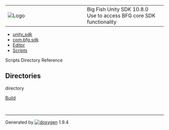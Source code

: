 <table>
<colgroup>
<col style="width: 50%" />
<col style="width: 50%" />
</colgroup>
<tbody>
<tr class="odd">
<td><img src="Icon-100.png" alt="Logo" /></td>
<td><div id="projectname">
Big Fish Unity SDK<span id="projectnumber"> 10.8.0</span>
</div>
<div id="projectbrief">
Use to access BFG core SDK functionality
</div></td>
</tr>
</tbody>
</table>

  - [unity\_sdk](dir_169524a6f31e9db4532a84dd08d2dc74.html)
  - [com.bfg.sdk](dir_49a21daf45482078fd78618e852e175e.html)
  - [Editor](dir_f21b7258147d01c74e9817b201856407.html)
  - [Scripts](dir_6028b3aae0278cfd3aeedde5b88a5b0c.html)

Scripts Directory Reference

##  Directories

directory  

[Build](dir_4ddfd70b939af3f0581ad95030939d7c.html)

 

-----

Generated
by [![doxygen](doxygen.svg)](https://www.doxygen.org/index.html) 1.9.4

